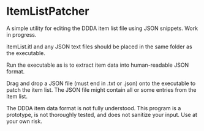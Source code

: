 # ItemListPatcher

A simple utility for editing the DDDA item list file using JSON snippets. Work in progress.

itemList.itl and any JSON text files should be placed in the same folder as the executable.

Run the executable as is to extract item data into human-readable JSON format.

Drag and drop a JSON file (must end in .txt or .json) onto the executable to patch the item list. The JSON file might contain all or some entries from the item list.

The DDDA item data format is not fully understood. This program is a prototype, is not thoroughly tested, and does not sanitize your input. Use at your own risk.
